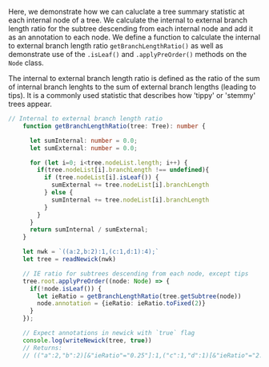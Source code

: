 Here, we demonstrate how we can caluclate a tree summary statistic at each internal node of a tree. We calculate the internal to external branch length ratio for the subtree descending from each internal node and add it as an annotation to each node. We define a function to calculate the internal to external branch length ratio `getBranchLengthRatio()` as well as demonstrate use of the `.isLeaf()` and `.applyPreOrder()` methods on the `Node` class.

The internal to external branch length ratio is defined as the ratio of the sum of internal branch lenghts to the sum of external branch lengths (leading to tips). It is a commonly used statistic that describes how 'tippy' or 'stemmy' trees appear.


```typescript
// Internal to external branch length ratio
    function getBranchLengthRatio(tree: Tree): number {

      let sumInternal: number = 0.0;
      let sumExternal: number = 0.0;

      for (let i=0; i<tree.nodeList.length; i++) {
        if(tree.nodeList[i].branchLength !== undefined){
          if (tree.nodeList[i].isLeaf()) {
            sumExternal += tree.nodeList[i].branchLength
          } else {
            sumInternal += tree.nodeList[i].branchLength
          }
        }
      }
      return sumInternal / sumExternal;
    }

    let nwk = `((a:2,b:2):1,(c:1,d:1):4);`
    let tree = readNewick(nwk)

    // IE ratio for subtrees descending from each node, except tips
    tree.root.applyPreOrder((node: Node) => {
      if(!node.isLeaf()) {
        let ieRatio = getBranchLengthRatio(tree.getSubtree(node))
        node.annotation = {ieRatio: ieRatio.toFixed(2)}
      }
    });

    // Expect annotations in newick with `true` flag
    console.log(writeNewick(tree, true))
    // Returns:
    // (("a":2,"b":2)[&"ieRatio"="0.25"]:1,("c":1,"d":1)[&"ieRatio"="2.00"]:4)["ieRatio"="0.83"]:0.0;
```